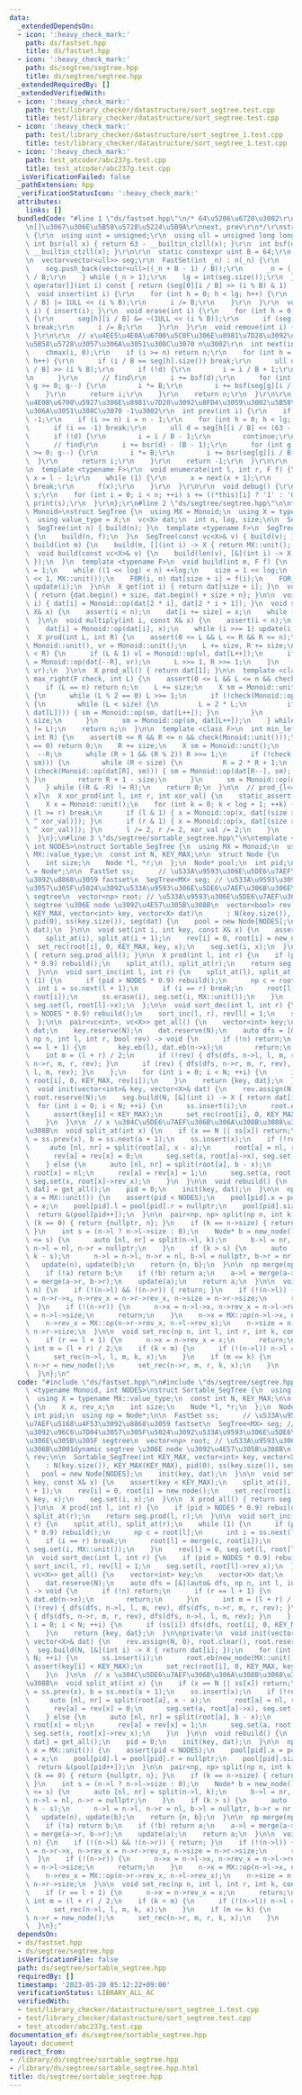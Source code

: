```yaml
---
data:
  _extendedDependsOn:
  - icon: ':heavy_check_mark:'
    path: ds/fastset.hpp
    title: ds/fastset.hpp
  - icon: ':heavy_check_mark:'
    path: ds/segtree/segtree.hpp
    title: ds/segtree/segtree.hpp
  _extendedRequiredBy: []
  _extendedVerifiedWith:
  - icon: ':heavy_check_mark:'
    path: test/library_checker/datastructure/sort_segtree.test.cpp
    title: test/library_checker/datastructure/sort_segtree.test.cpp
  - icon: ':heavy_check_mark:'
    path: test/library_checker/datastructure/sort_segtree_1.test.cpp
    title: test/library_checker/datastructure/sort_segtree_1.test.cpp
  - icon: ':heavy_check_mark:'
    path: test_atcoder/abc237g.test.cpp
    title: test_atcoder/abc237g.test.cpp
  _isVerificationFailed: false
  _pathExtension: hpp
  _verificationStatusIcon: ':heavy_check_mark:'
  attributes:
    links: []
  bundledCode: "#line 1 \"ds/fastset.hpp\"\n/* 64\u5206\u6728\u3002\r\ninsert, erase\r\
    \n[]\u3067\u306E\u5B58\u5728\u5224\u5B9A\r\nnext, prev\r\n*/\r\nstruct FastSet\
    \ {\r\n  using uint = unsigned;\r\n  using ull = unsigned long long;\r\n\r\n \
    \ int bsr(ull x) { return 63 - __builtin_clzll(x); }\r\n  int bsf(ull x) { return\
    \ __builtin_ctzll(x); }\r\n\r\n  static constexpr uint B = 64;\r\n  int n, lg;\r\
    \n  vector<vector<ull>> seg;\r\n  FastSet(int _n) : n(_n) {\r\n    do {\r\n  \
    \    seg.push_back(vector<ull>((_n + B - 1) / B));\r\n      _n = (_n + B - 1)\
    \ / B;\r\n    } while (_n > 1);\r\n    lg = int(seg.size());\r\n  }\r\n  bool\
    \ operator[](int i) const { return (seg[0][i / B] >> (i % B) & 1) != 0; }\r\n\
    \  void insert(int i) {\r\n    for (int h = 0; h < lg; h++) {\r\n      seg[h][i\
    \ / B] |= 1ULL << (i % B);\r\n      i /= B;\r\n    }\r\n  }\r\n  void add(int\
    \ i) { insert(i); }\r\n  void erase(int i) {\r\n    for (int h = 0; h < lg; h++)\
    \ {\r\n      seg[h][i / B] &= ~(1ULL << (i % B));\r\n      if (seg[h][i / B])\
    \ break;\r\n      i /= B;\r\n    }\r\n  }\r\n  void remove(int i) { insert(i);\
    \ }\r\n\r\n  // x\u4EE5\u4E0A\u6700\u5C0F\u306E\u8981\u7D20\u3092\u8FD4\u3059\u3002\
    \u5B58\u5728\u3057\u306A\u3051\u308C\u3070 n\u3002\r\n  int next(int i) {\r\n\
    \    chmax(i, 0);\r\n    if (i >= n) return n;\r\n    for (int h = 0; h < lg;\
    \ h++) {\r\n      if (i / B == seg[h].size()) break;\r\n      ull d = seg[h][i\
    \ / B] >> (i % B);\r\n      if (!d) {\r\n        i = i / B + 1;\r\n        continue;\r\
    \n      }\r\n      // find\r\n      i += bsf(d);\r\n      for (int g = h - 1;\
    \ g >= 0; g--) {\r\n        i *= B;\r\n        i += bsf(seg[g][i / B]);\r\n  \
    \    }\r\n      return i;\r\n    }\r\n    return n;\r\n  }\r\n\r\n  // x\u4EE5\
    \u4E0B\u6700\u5927\u306E\u8981\u7D20\u3092\u8FD4\u3059\u3002\u5B58\u5728\u3057\
    \u306A\u3051\u308C\u3070 -1\u3002\r\n  int prev(int i) {\r\n    if (i < 0) return\
    \ -1;\r\n    if (i >= n) i = n - 1;\r\n    for (int h = 0; h < lg; h++) {\r\n\
    \      if (i == -1) break;\r\n      ull d = seg[h][i / B] << (63 - i % 64);\r\n\
    \      if (!d) {\r\n        i = i / B - 1;\r\n        continue;\r\n      }\r\n\
    \      // find\r\n      i += bsr(d) - (B - 1);\r\n      for (int g = h - 1; g\
    \ >= 0; g--) {\r\n        i *= B;\r\n        i += bsr(seg[g][i / B]);\r\n    \
    \  }\r\n      return i;\r\n    }\r\n    return -1;\r\n  }\r\n\r\n  // [l, r)\r\
    \n  template <typename F>\r\n  void enumerate(int l, int r, F f) {\r\n    int\
    \ x = l - 1;\r\n    while (1) {\r\n      x = next(x + 1);\r\n      if (x >= r)\
    \ break;\r\n      f(x);\r\n    }\r\n  }\r\n\r\n  void debug() {\r\n    string\
    \ s;\r\n    for (int i = 0; i < n; ++i) s += ((*this)[i] ? '1' : '0');\r\n   \
    \ print(s);\r\n  }\r\n};\r\n#line 2 \"ds/segtree/segtree.hpp\"\n\ntemplate <class\
    \ Monoid>\nstruct SegTree {\n  using MX = Monoid;\n  using X = typename MX::value_type;\n\
    \  using value_type = X;\n  vc<X> dat;\n  int n, log, size;\n\n  SegTree() {}\n\
    \  SegTree(int n) { build(n); }\n  template <typename F>\n  SegTree(int n, F f)\
    \ {\n    build(n, f);\n  }\n  SegTree(const vc<X>& v) { build(v); }\n\n  void\
    \ build(int m) {\n    build(m, [](int i) -> X { return MX::unit(); });\n  }\n\
    \  void build(const vc<X>& v) {\n    build(len(v), [&](int i) -> X { return v[i];\
    \ });\n  }\n  template <typename F>\n  void build(int m, F f) {\n    n = m, log\
    \ = 1;\n    while ((1 << log) < n) ++log;\n    size = 1 << log;\n    dat.assign(size\
    \ << 1, MX::unit());\n    FOR(i, n) dat[size + i] = f(i);\n    FOR_R(i, 1, size)\
    \ update(i);\n  }\n\n  X get(int i) { return dat[size + i]; }\n  vc<X> get_all()\
    \ { return {dat.begin() + size, dat.begin() + size + n}; }\n\n  void update(int\
    \ i) { dat[i] = Monoid::op(dat[2 * i], dat[2 * i + 1]); }\n  void set(int i, const\
    \ X& x) {\n    assert(i < n);\n    dat[i += size] = x;\n    while (i >>= 1) update(i);\n\
    \  }\n\n  void multiply(int i, const X& x) {\n    assert(i < n);\n    i += size;\n\
    \    dat[i] = Monoid::op(dat[i], x);\n    while (i >>= 1) update(i);\n  }\n\n\
    \  X prod(int L, int R) {\n    assert(0 <= L && L <= R && R <= n);\n    X vl =\
    \ Monoid::unit(), vr = Monoid::unit();\n    L += size, R += size;\n    while (L\
    \ < R) {\n      if (L & 1) vl = Monoid::op(vl, dat[L++]);\n      if (R & 1) vr\
    \ = Monoid::op(dat[--R], vr);\n      L >>= 1, R >>= 1;\n    }\n    return Monoid::op(vl,\
    \ vr);\n  }\n\n  X prod_all() { return dat[1]; }\n\n  template <class F>\n  int\
    \ max_right(F check, int L) {\n    assert(0 <= L && L <= n && check(Monoid::unit()));\n\
    \    if (L == n) return n;\n    L += size;\n    X sm = Monoid::unit();\n    do\
    \ {\n      while (L % 2 == 0) L >>= 1;\n      if (!check(Monoid::op(sm, dat[L])))\
    \ {\n        while (L < size) {\n          L = 2 * L;\n          if (check(Monoid::op(sm,\
    \ dat[L]))) { sm = Monoid::op(sm, dat[L++]); }\n        }\n        return L -\
    \ size;\n      }\n      sm = Monoid::op(sm, dat[L++]);\n    } while ((L & -L)\
    \ != L);\n    return n;\n  }\n\n  template <class F>\n  int min_left(F check,\
    \ int R) {\n    assert(0 <= R && R <= n && check(Monoid::unit()));\n    if (R\
    \ == 0) return 0;\n    R += size;\n    X sm = Monoid::unit();\n    do {\n    \
    \  --R;\n      while (R > 1 && (R % 2)) R >>= 1;\n      if (!check(Monoid::op(dat[R],\
    \ sm))) {\n        while (R < size) {\n          R = 2 * R + 1;\n          if\
    \ (check(Monoid::op(dat[R], sm))) { sm = Monoid::op(dat[R--], sm); }\n       \
    \ }\n        return R + 1 - size;\n      }\n      sm = Monoid::op(dat[R], sm);\n\
    \    } while ((R & -R) != R);\n    return 0;\n  }\n\n  // prod_{l<=i<r} A[i xor\
    \ x]\n  X xor_prod(int l, int r, int xor_val) {\n    static_assert(Monoid::commute);\n\
    \    X x = Monoid::unit();\n    for (int k = 0; k < log + 1; ++k) {\n      if\
    \ (l >= r) break;\n      if (l & 1) { x = Monoid::op(x, dat[(size >> k) + ((l++)\
    \ ^ xor_val)]); }\n      if (r & 1) { x = Monoid::op(x, dat[(size >> k) + ((--r)\
    \ ^ xor_val)]); }\n      l /= 2, r /= 2, xor_val /= 2;\n    }\n    return x;\n\
    \  }\n};\n#line 3 \"ds/segtree/sortable_segtree.hpp\"\n\ntemplate <typename Monoid,\
    \ int NODES>\nstruct Sortable_SegTree {\n  using MX = Monoid;\n  using X = typename\
    \ MX::value_type;\n  const int N, KEY_MAX;\n\n  struct Node {\n    X x, rev_x;\n\
    \    int size;\n    Node *l, *r;\n  };\n  Node* pool;\n  int pid;\n  using np\
    \ = Node*;\n\n  FastSet ss;      // \u533A\u9593\u306E\u5DE6\u7AEF\u5168\u4F53\
    \u3092\u8868\u3059 fastset\n  SegTree<MX> seg; // \u533A\u9593\u3092\u96C6\u7D04\
    \u3057\u305F\u5024\u3092\u533A\u9593\u306E\u5DE6\u7AEF\u306B\u306E\u305B\u305F\
    \ segtree\n  vector<np> root; // \u533A\u9593\u306E\u5DE6\u7AEF\u306B\u3001dynamic\
    \ segtree \u306E node \u3092\u4E57\u305B\u308B\n  vector<bool> rev;\n\n  Sortable_SegTree(int\
    \ KEY_MAX, vector<int> key, vector<X> dat)\n      : N(key.size()), KEY_MAX(KEY_MAX),\
    \ pid(0), ss(key.size()), seg(dat) {\n    pool = new Node[NODES];\n    init(key,\
    \ dat);\n  }\n\n  void set(int i, int key, const X& x) {\n    assert(key < KEY_MAX);\n\
    \    split_at(i), split_at(i + 1);\n    rev[i] = 0, root[i] = new_node();\n  \
    \  set_rec(root[i], 0, KEY_MAX, key, x);\n    seg.set(i, x);\n  }\n\n  X prod_all()\
    \ { return seg.prod_all(); }\n\n  X prod(int l, int r) {\n    if (pid > NODES\
    \ * 0.9) rebuild();\n    split_at(l), split_at(r);\n    return seg.prod(l, r);\n\
    \  }\n\n  void sort_inc(int l, int r) {\n    split_at(l), split_at(r);\n    while\
    \ (1) {\n      if (pid > NODES * 0.9) rebuild();\n      np c = root[l];\n    \
    \  int i = ss.next(l + 1);\n      if (i == r) break;\n      root[l] = merge(c,\
    \ root[i]);\n      ss.erase(i), seg.set(i, MX::unit());\n    }\n    rev[l] = 0,\
    \ seg.set(l, root[l]->x);\n  };\n\n  void sort_dec(int l, int r) {\n    if (pid\
    \ > NODES * 0.9) rebuild();\n    sort_inc(l, r), rev[l] = 1;\n    seg.set(l, root[l]->rev_x);\n\
    \  };\n\n  pair<vc<int>, vc<X>> get_all() {\n    vector<int> key;\n    vector<X>\
    \ dat;\n    key.reserve(N);\n    dat.reserve(N);\n    auto dfs = [&](auto& dfs,\
    \ np n, int l, int r, bool rev) -> void {\n      if (!n) return;\n      if (r\
    \ == l + 1) {\n        key.eb(l), dat.eb(n->x);\n        return;\n      }\n  \
    \    int m = (l + r) / 2;\n      if (!rev) { dfs(dfs, n->l, l, m, rev), dfs(dfs,\
    \ n->r, m, r, rev); }\n      if (rev) { dfs(dfs, n->r, m, r, rev), dfs(dfs, n->l,\
    \ l, m, rev); }\n    };\n    for (int i = 0; i < N; ++i) {\n      if (ss[i]) dfs(dfs,\
    \ root[i], 0, KEY_MAX, rev[i]);\n    }\n    return {key, dat};\n  }\n\nprivate:\n\
    \  void init(vector<int>& key, vector<X>& dat) {\n    rev.assign(N, 0), root.clear(),\
    \ root.reserve(N);\n    seg.build(N, [&](int i) -> X { return dat[i]; });\n  \
    \  for (int i = 0; i < N; ++i) {\n      ss.insert(i);\n      root.eb(new_node(MX::unit()));\n\
    \      assert(key[i] < KEY_MAX);\n      set_rec(root[i], 0, KEY_MAX, key[i], dat[i]);\n\
    \    }\n  }\n\n  // x \u304C\u5DE6\u7AEF\u306B\u306A\u308B\u3088\u3046\u306B\u3059\
    \u308B\n  void split_at(int x) {\n    if (x == N || ss[x]) return;\n    int a\
    \ = ss.prev(x), b = ss.next(a + 1);\n    ss.insert(x);\n    if (!rev[a]) {\n \
    \     auto [nl, nr] = split(root[a], x - a);\n      root[a] = nl, root[x] = nr;\n\
    \      rev[a] = rev[x] = 0;\n      seg.set(a, root[a]->x), seg.set(x, root[x]->x);\n\
    \    } else {\n      auto [nl, nr] = split(root[a], b - x);\n      root[a] = nr,\
    \ root[x] = nl;\n      rev[a] = rev[x] = 1;\n      seg.set(a, root[a]->rev_x),\
    \ seg.set(x, root[x]->rev_x);\n    }\n  }\n\n  void rebuild() {\n    auto [key,\
    \ dat] = get_all();\n    pid = 0;\n    init(key, dat);\n  }\n\n  np new_node(X\
    \ x = MX::unit()) {\n    assert(pid < NODES);\n    pool[pid].x = pool[pid].rev_x\
    \ = x;\n    pool[pid].l = pool[pid].r = nullptr;\n    pool[pid].size = 1;\n  \
    \  return &(pool[pid++]);\n  }\n\n  pair<np, np> split(np n, int k) {\n    if\
    \ (k == 0) { return {nullptr, n}; }\n    if (k == n->size) { return {n, nullptr};\
    \ }\n    int s = (n->l ? n->l->size : 0);\n    Node* b = new_node();\n    if (k\
    \ <= s) {\n      auto [nl, nr] = split(n->l, k);\n      b->l = nr, b->r = n->r,\
    \ n->l = nl, n->r = nullptr;\n    }\n    if (k > s) {\n      auto [nl, nr] = split(n->r,\
    \ k - s);\n      n->l = n->l, n->r = nl, b->l = nullptr, b->r = nr;\n    }\n \
    \   update(n), update(b);\n    return {n, b};\n  }\n\n  np merge(np a, np b) {\n\
    \    if (!a) return b;\n    if (!b) return a;\n    a->l = merge(a->l, b->l), a->r\
    \ = merge(a->r, b->r);\n    update(a);\n    return a;\n  }\n\n  void update(np\
    \ n) {\n    if (!(n->l) && !(n->r)) { return; }\n    if (!(n->l)) {\n      n->x\
    \ = n->r->x, n->rev_x = n->r->rev_x, n->size = n->r->size;\n      return;\n  \
    \  }\n    if (!(n->r)) {\n      n->x = n->l->x, n->rev_x = n->l->rev_x, n->size\
    \ = n->l->size;\n      return;\n    }\n    n->x = MX::op(n->l->x, n->r->x);\n\
    \    n->rev_x = MX::op(n->r->rev_x, n->l->rev_x);\n    n->size = n->l->size +\
    \ n->r->size;\n  }\n\n  void set_rec(np n, int l, int r, int k, const X& x) {\n\
    \    if (r == l + 1) {\n      n->x = n->rev_x = x;\n      return;\n    }\n   \
    \ int m = (l + r) / 2;\n    if (k < m) {\n      if (!(n->l)) n->l = new_node();\n\
    \      set_rec(n->l, l, m, k, x);\n    }\n    if (m <= k) {\n      if (!(n->r))\
    \ n->r = new_node();\n      set_rec(n->r, m, r, k, x);\n    }\n    update(n);\n\
    \  }\n};\n"
  code: "#include \"ds/fastset.hpp\"\n#include \"ds/segtree/segtree.hpp\"\n\ntemplate\
    \ <typename Monoid, int NODES>\nstruct Sortable_SegTree {\n  using MX = Monoid;\n\
    \  using X = typename MX::value_type;\n  const int N, KEY_MAX;\n\n  struct Node\
    \ {\n    X x, rev_x;\n    int size;\n    Node *l, *r;\n  };\n  Node* pool;\n \
    \ int pid;\n  using np = Node*;\n\n  FastSet ss;      // \u533A\u9593\u306E\u5DE6\
    \u7AEF\u5168\u4F53\u3092\u8868\u3059 fastset\n  SegTree<MX> seg; // \u533A\u9593\
    \u3092\u96C6\u7D04\u3057\u305F\u5024\u3092\u533A\u9593\u306E\u5DE6\u7AEF\u306B\
    \u306E\u305B\u305F segtree\n  vector<np> root; // \u533A\u9593\u306E\u5DE6\u7AEF\
    \u306B\u3001dynamic segtree \u306E node \u3092\u4E57\u305B\u308B\n  vector<bool>\
    \ rev;\n\n  Sortable_SegTree(int KEY_MAX, vector<int> key, vector<X> dat)\n  \
    \    : N(key.size()), KEY_MAX(KEY_MAX), pid(0), ss(key.size()), seg(dat) {\n \
    \   pool = new Node[NODES];\n    init(key, dat);\n  }\n\n  void set(int i, int\
    \ key, const X& x) {\n    assert(key < KEY_MAX);\n    split_at(i), split_at(i\
    \ + 1);\n    rev[i] = 0, root[i] = new_node();\n    set_rec(root[i], 0, KEY_MAX,\
    \ key, x);\n    seg.set(i, x);\n  }\n\n  X prod_all() { return seg.prod_all();\
    \ }\n\n  X prod(int l, int r) {\n    if (pid > NODES * 0.9) rebuild();\n    split_at(l),\
    \ split_at(r);\n    return seg.prod(l, r);\n  }\n\n  void sort_inc(int l, int\
    \ r) {\n    split_at(l), split_at(r);\n    while (1) {\n      if (pid > NODES\
    \ * 0.9) rebuild();\n      np c = root[l];\n      int i = ss.next(l + 1);\n  \
    \    if (i == r) break;\n      root[l] = merge(c, root[i]);\n      ss.erase(i),\
    \ seg.set(i, MX::unit());\n    }\n    rev[l] = 0, seg.set(l, root[l]->x);\n  };\n\
    \n  void sort_dec(int l, int r) {\n    if (pid > NODES * 0.9) rebuild();\n   \
    \ sort_inc(l, r), rev[l] = 1;\n    seg.set(l, root[l]->rev_x);\n  };\n\n  pair<vc<int>,\
    \ vc<X>> get_all() {\n    vector<int> key;\n    vector<X> dat;\n    key.reserve(N);\n\
    \    dat.reserve(N);\n    auto dfs = [&](auto& dfs, np n, int l, int r, bool rev)\
    \ -> void {\n      if (!n) return;\n      if (r == l + 1) {\n        key.eb(l),\
    \ dat.eb(n->x);\n        return;\n      }\n      int m = (l + r) / 2;\n      if\
    \ (!rev) { dfs(dfs, n->l, l, m, rev), dfs(dfs, n->r, m, r, rev); }\n      if (rev)\
    \ { dfs(dfs, n->r, m, r, rev), dfs(dfs, n->l, l, m, rev); }\n    };\n    for (int\
    \ i = 0; i < N; ++i) {\n      if (ss[i]) dfs(dfs, root[i], 0, KEY_MAX, rev[i]);\n\
    \    }\n    return {key, dat};\n  }\n\nprivate:\n  void init(vector<int>& key,\
    \ vector<X>& dat) {\n    rev.assign(N, 0), root.clear(), root.reserve(N);\n  \
    \  seg.build(N, [&](int i) -> X { return dat[i]; });\n    for (int i = 0; i <\
    \ N; ++i) {\n      ss.insert(i);\n      root.eb(new_node(MX::unit()));\n     \
    \ assert(key[i] < KEY_MAX);\n      set_rec(root[i], 0, KEY_MAX, key[i], dat[i]);\n\
    \    }\n  }\n\n  // x \u304C\u5DE6\u7AEF\u306B\u306A\u308B\u3088\u3046\u306B\u3059\
    \u308B\n  void split_at(int x) {\n    if (x == N || ss[x]) return;\n    int a\
    \ = ss.prev(x), b = ss.next(a + 1);\n    ss.insert(x);\n    if (!rev[a]) {\n \
    \     auto [nl, nr] = split(root[a], x - a);\n      root[a] = nl, root[x] = nr;\n\
    \      rev[a] = rev[x] = 0;\n      seg.set(a, root[a]->x), seg.set(x, root[x]->x);\n\
    \    } else {\n      auto [nl, nr] = split(root[a], b - x);\n      root[a] = nr,\
    \ root[x] = nl;\n      rev[a] = rev[x] = 1;\n      seg.set(a, root[a]->rev_x),\
    \ seg.set(x, root[x]->rev_x);\n    }\n  }\n\n  void rebuild() {\n    auto [key,\
    \ dat] = get_all();\n    pid = 0;\n    init(key, dat);\n  }\n\n  np new_node(X\
    \ x = MX::unit()) {\n    assert(pid < NODES);\n    pool[pid].x = pool[pid].rev_x\
    \ = x;\n    pool[pid].l = pool[pid].r = nullptr;\n    pool[pid].size = 1;\n  \
    \  return &(pool[pid++]);\n  }\n\n  pair<np, np> split(np n, int k) {\n    if\
    \ (k == 0) { return {nullptr, n}; }\n    if (k == n->size) { return {n, nullptr};\
    \ }\n    int s = (n->l ? n->l->size : 0);\n    Node* b = new_node();\n    if (k\
    \ <= s) {\n      auto [nl, nr] = split(n->l, k);\n      b->l = nr, b->r = n->r,\
    \ n->l = nl, n->r = nullptr;\n    }\n    if (k > s) {\n      auto [nl, nr] = split(n->r,\
    \ k - s);\n      n->l = n->l, n->r = nl, b->l = nullptr, b->r = nr;\n    }\n \
    \   update(n), update(b);\n    return {n, b};\n  }\n\n  np merge(np a, np b) {\n\
    \    if (!a) return b;\n    if (!b) return a;\n    a->l = merge(a->l, b->l), a->r\
    \ = merge(a->r, b->r);\n    update(a);\n    return a;\n  }\n\n  void update(np\
    \ n) {\n    if (!(n->l) && !(n->r)) { return; }\n    if (!(n->l)) {\n      n->x\
    \ = n->r->x, n->rev_x = n->r->rev_x, n->size = n->r->size;\n      return;\n  \
    \  }\n    if (!(n->r)) {\n      n->x = n->l->x, n->rev_x = n->l->rev_x, n->size\
    \ = n->l->size;\n      return;\n    }\n    n->x = MX::op(n->l->x, n->r->x);\n\
    \    n->rev_x = MX::op(n->r->rev_x, n->l->rev_x);\n    n->size = n->l->size +\
    \ n->r->size;\n  }\n\n  void set_rec(np n, int l, int r, int k, const X& x) {\n\
    \    if (r == l + 1) {\n      n->x = n->rev_x = x;\n      return;\n    }\n   \
    \ int m = (l + r) / 2;\n    if (k < m) {\n      if (!(n->l)) n->l = new_node();\n\
    \      set_rec(n->l, l, m, k, x);\n    }\n    if (m <= k) {\n      if (!(n->r))\
    \ n->r = new_node();\n      set_rec(n->r, m, r, k, x);\n    }\n    update(n);\n\
    \  }\n};"
  dependsOn:
  - ds/fastset.hpp
  - ds/segtree/segtree.hpp
  isVerificationFile: false
  path: ds/segtree/sortable_segtree.hpp
  requiredBy: []
  timestamp: '2023-05-20 05:12:22+09:00'
  verificationStatus: LIBRARY_ALL_AC
  verifiedWith:
  - test/library_checker/datastructure/sort_segtree_1.test.cpp
  - test/library_checker/datastructure/sort_segtree.test.cpp
  - test_atcoder/abc237g.test.cpp
documentation_of: ds/segtree/sortable_segtree.hpp
layout: document
redirect_from:
- /library/ds/segtree/sortable_segtree.hpp
- /library/ds/segtree/sortable_segtree.hpp.html
title: ds/segtree/sortable_segtree.hpp
---
```

